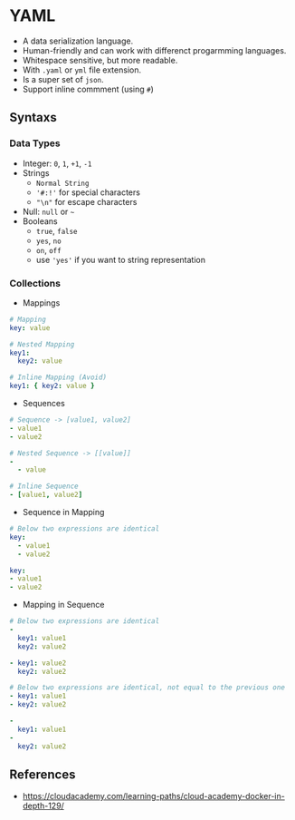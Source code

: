 # YAML

- A data serialization language.
- Human-friendly and can work with differenct progarmming languages.
- Whitespace sensitive, but more readable.
- With `.yaml` or `yml` file extension.
- Is a super set of `json`.
- Support inline commment (using `#`)

## Syntaxs

### Data Types
- Integer: `0`, `1`, `+1`, `-1`
- Strings
    - `Normal String`
    - `'#:!'` for special characters
    - `"\n"` for escape characters
- Null: `null` or `~`
- Booleans
    - `true`, `false`
    - `yes`, `no`
    - `on`, `off`
    - use `'yes'` if you want to string representation

### Collections
- Mappings
```yaml
# Mapping
key: value

# Nested Mapping
key1:
  key2: value

# Inline Mapping (Avoid)
key1: { key2: value }
```
- Sequences
```yaml
# Sequence -> [value1, value2]
- value1
- value2

# Nested Sequence -> [[value]]
- 
  - value

# Inline Sequence
- [value1, value2]
```
- Sequence in Mapping
```yaml
# Below two expressions are identical
key: 
  - value1
  - value2

key:
- value1
- value2
```
- Mapping in Sequence
```yaml
# Below two expressions are identical
- 
  key1: value1
  key2: value2

- key1: value2
  key2: value2

# Below two expressions are identical, not equal to the previous one
- key1: value1
- key2: value2

- 
  key1: value1
- 
  key2: value2
```


## References
- https://cloudacademy.com/learning-paths/cloud-academy-docker-in-depth-129/
